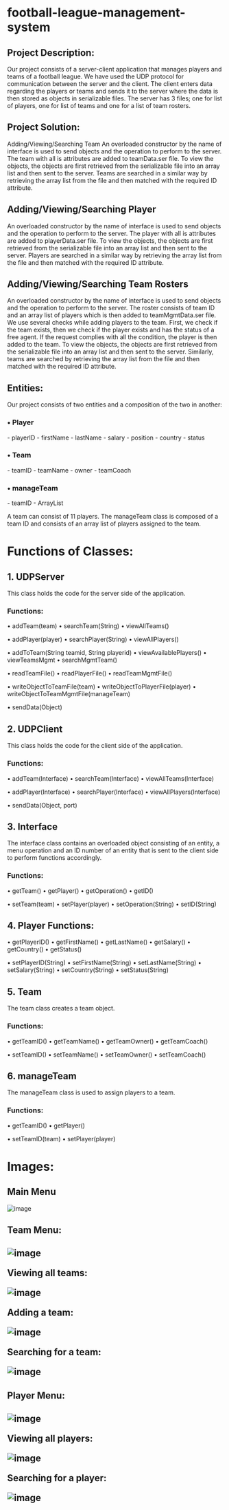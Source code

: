﻿# football-league-management-system
 
<h2> Project Description: </h2>
Our project consists of a server-client application that manages players and teams of a football league. We have used the UDP protocol for communication between the server and the client. The client enters data regarding the players or teams and sends it to the server where the data is then stored as objects in serializable files. The server has 3 files; one for list of players, one for list of teams and one for a list of team rosters. 

<h2> Project Solution: </h2>
Adding/Viewing/Searching Team
An overloaded constructor by the name of interface is used to send objects and the operation to perform to the server. The team with all is attributes are added to teamData.ser file. To view the objects, the objects are first retrieved from the serializable file into an array list and then sent to the server. Teams are searched in a similar way by retrieving the array list from the file and then matched with the required ID attribute.

<h2> Adding/Viewing/Searching Player </h2>
An overloaded constructor by the name of interface is used to send objects and the operation to perform to the server. The player with all is attributes are added to playerData.ser file. To view the objects, the objects are first retrieved from the serializable file into an array list and then sent to the server. Players are searched in a similar way by retrieving the array list from the file and then matched with the required ID attribute.

<h2> Adding/Viewing/Searching Team Rosters </h2>
An overloaded constructor by the name of interface is used to send objects and the operation to perform to the server. The roster consists of team ID and an array list of players which is then added to teamMgmtData.ser file. We use several checks while adding players to the team. First, we check if the team exists, then we check if the player exists and has the status of a free agent. If the request complies with all the condition, the player is then added to the team. To view the objects, the objects are first retrieved from the serializable file into an array list and then sent to the server. Similarly, teams are searched by retrieving the array list from the file and then matched with the required ID attribute.
 
<h2> Entities: </h2>
Our project consists of two entities and a composition of the two in another:
<h3>•	Player </h3>
- playerID
- firstName
- lastName
- salary
- position
- country
- status

<h3>•	Team </h3>
- teamID
- teamName
- owner
- teamCoach

<h3>•	manageTeam </h3>
- teamID
- ArrayList<player>

 
A team can consist of 11 players.
The manageTeam class is composed of a team ID and consists of an array list of players assigned to the team.

 
 <h1> Functions of Classes: </h1>
 <h2> 1.	UDPServer </h2>
This class holds the code for the server side of the application.

<h3> Functions: </h3>
•	addTeam(team)
•	searchTeam(String)
•	viewAllTeams()

•	addPlayer(player)
•	searchPlayer(String)
•	viewAllPlayers()

•	addToTeam(String teamid, String playerid)
•	viewAvailablePlayers()
•	viewTeamsMgmt
•	searchMgmtTeam()

•	readTeamFile()
•	readPlayerFile()
•	readTeamMgmtFile()

•	writeObjectToTeamFile(team)
•	writeObjectToPlayerFile(player)
•	writeObjectToTeamMgmtFile(manageTeam)

•	sendData(Object)



 <h2> 2.	UDPClient </h2>
This class holds the code for the client side of the application.

<h3> Functions: </h3>
•	addTeam(Interface)
•	searchTeam(Interface)
•	viewAllTeams(Interface)

•	addPlayer(Interface)
•	searchPlayer(Interface)
•	viewAllPlayers(Interface)

•	sendData(Object, port)



 <h2> 3.	Interface </h2>
The interface class contains an overloaded object consisting of an entity, a menu operation and an ID number of an entity that is sent to the client side to perform functions accordingly.
 <h3> Functions: </h3>
•	getTeam()
•	getPlayer()
•	getOperation()
•	getID()

•	setTeam(team)
•	setPlayer(player)
•	setOperation(String)
•	setID(String)

<h2> 4.	Player </h2?
The player class creates a player object.
 <h3> Functions: </h3>
•	getPlayerID()
•	getFirstName()
•	getLastName()
•	getSalary()
•	getCountry()
•	getStatus()

•	setPlayerID(String)
•	setFirstName(String)
•	setLastName(String)
•	setSalary(String)
•	setCountry(String)
•	setStatus(String)

 <h2> 5.	Team </h2>
The team class creates a team object.
 <h3> Functions: </h3>
•	getTeamID()
•	getTeamName()
•	getTeamOwner()
•	getTeamCoach()

•	setTeamID()
•	setTeamName()
•	setTeamOwner()
•	setTeamCoach()

 <h2> 6.	manageTeam </h2>
The manageTeam class is used to assign players to a team.
<h3> Functions: </h3>
•	getTeamID()
•	getPlayer()

•	setTeamID(team)
•	setPlayer(player)
 
<h1> Images: </h1>
 
<h2> Main Menu </h2>
 
![image](https://user-images.githubusercontent.com/61494697/122588434-8753c880-d078-11eb-856f-6225402efe12.png)
 
<h2> Team Menu: <h2>
  
![image](https://user-images.githubusercontent.com/61494697/122588505-9e92b600-d078-11eb-8a1c-06b1d655e664.png)

Viewing all teams:
 
![image](https://user-images.githubusercontent.com/61494697/122588553-ace0d200-d078-11eb-838e-464c1b24954b.png)
  
Adding a team:
 
![image](https://user-images.githubusercontent.com/61494697/122588625-bd914800-d078-11eb-88ed-3ead671f4167.png)
  
Searching for a team:
 
![image](https://user-images.githubusercontent.com/61494697/122588638-c1bd6580-d078-11eb-9659-073e0e40f607.png)

<h2> Player Menu: <h2>
 
![image](https://user-images.githubusercontent.com/61494697/122588892-0f39d280-d079-11eb-9f10-b5dbb75a1978.png)

Viewing all players:
 
![image](https://user-images.githubusercontent.com/61494697/122588901-119c2c80-d079-11eb-9714-a682357b9fd0.png)

Searching for a player:
 
![image](https://user-images.githubusercontent.com/61494697/122588931-195bd100-d079-11eb-9033-0d27b8a5e482.png)


